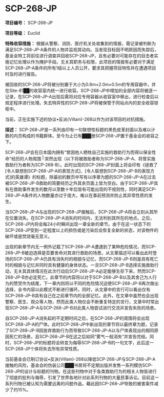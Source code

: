 # SCP-268-JP

**项目编号：** SCP-268-JP

**项目等级：** Euclid

**特殊收容措施：** 根据从警察、消防、医疗机关处收集到的情报，需记录被判断为满足SCP-268-JP-A条件的人物并监视其动向。当发现目标因不明原因而失踪后，基金会特工将前往进行调查并回收SCP-268-JP，且有必要对可能存在的目击者实施记忆处理以作为掩护手段。无关其职务与权限，此项目的情报有必要对于满足SCP-268-JP-A条件的所有1级以上人员公开，要求其把握项目特性并在遭遇项目时及时进行报告。

被回收的SCP-268-JP将被分别置于大小为0.8m×2.0m×0.5m的专用容器中，并在Site-81██的收容室内统一进行收容。SCP-268-JP中增加的全部内容将被逐一记录，在SCP-268-JP-A出现后需将对应专用容器从收容室中移出，进行检查后以规定程序进行处理。失去特异性的SCP-268-JP将被保管于同站点内的安全收容锁柜中。

当前，正在实施下述的协议•反派(Villain)-268以作为对该项目的对抗措施。

**描述：** SCP-268-JP是一系列由印有一句联想性标题的黑色皮革封面以及难以计数的内页构成的书籍群体。至今为止已有███册SCP-268-JP置于基金会的收容之下。

SCP-268-JP会在日本国内拥有“曾因他人牺牲自己实施的救助行为而得以保全性命”经历的人物周围<sup class='footnoteref'>
 <a shape='rect' class='footnoteref' id='footnoteref-1' href='javascript:;' onclick='WIKIDOT.page.utils.scrollToReference(&apos;footnote-1&apos;)'>1</a>
</sup>突然出现（以下将被救助者称为SCP-268-JP-A、将曾实施救助行为者称为SCP-268-B）。此时出现的SCP-268-JP封面上将会印有《拯救了[令人联想到SCP-268-JP-A的表现方式]、[令人联想到SCP-268-JP-B的表现方式]的英雄谭》的标题，除最初的数页中写有以序章为题的SCP-268-JP-A在过去被SCP-268-JP-B救助的简要经历之外其余页面上皆为空白。由于SCP-268-JP具有在救助事件发生的数月以至数十年后皆有可能出现的不规则性，同时满足SCP-268-JP-A条件的人物数量亦过于庞大，难以在事前预测并防止其异常性质的发生。

当SCP-268-JP-A与出现的SCP-268-JP接触后，SCP-268-JP-A将会立刻从其所在位置消失。在SCP-268-JP-A消失的时间内，无法判别其所在的地点。之后，SCP-268-JP内将会每24小时瞬间出现一章全新的章节。由于在这一状态下的SCP-268-JP受到一定程度以上的损伤或是污染后会恢复全新的状态，对该物件的破坏或是焚烧毫无意义。

出现的新章节内无一例外记载了SCP-268-JP-A遭遇到了某种危险情况，而SCP-268-JP-B被迫选择是否要舍命对其进行救助的场景。从文章描述可以看出此时登场的SCP-268-JP-A仍具有消失时的相貌与记忆，而SCP-268-JP-B则是具有死亡时的相貌与记忆并同时具有健康的身体状态。一旦SCP-268-JP-B选择实施救助行动，无关其具体情况在此次行动后SCP-268-JP-A必定能够生存下来，然而SCP-268-JP-B亦必定死亡。此章节的内容将以对于SCP-268-JP-B以及其舍己为人行为的赞赏作为结尾，下一章内则将以不同的危险情况迫使SCP-268-JP-B再次做出选择，全书内容以此模式不断进行循环。同时，从文章中的言行可以看出仅有SCP-268-JP-B具有自己在之前章节内的全部记忆。此外，在文章中虽然也会出现警察、医生、观众等人物，然而此类人物仅会不断重复特定的言行，文章中时常出现SCP-268-JP-A与SCP-268-JP-B对此类人物尝试进行交流并宣告失败的场景。


自SCP-268-JP-A消失起的不定期时间之后，在SCP-268-JP的周围将会出现SCP-268-JP-A的尸体。此时SCP-268-JP中新出现的章节将以最终章为题，记录了SCP-268-JP-B因放弃救助行为而导致SCP-268-JP-A以与尸体表现出的相同原因死亡的场景，且SCP-268-JP-B在这之后如同“雾气一般消失”并宣告完结。同时，SCP-268-JP的标题将会转变为侮辱SCP-268-JP-B的一句文字，此后这一SCP-268-JP个体将失去所有异常性质。

当前基金会已制订协议•反派(Villain)-268以降低SCP-268-JP与SCP-268-JP-A接触的风险，基金会的伪装公司███书房将不定期出版并发售一系列模仿SCP-268-JP的设计与标题的刊物。在这些刊物中对于各类救助行为的相关人物皆进行了彻底的批判与侮辱，引发了世界各地针对此系列刊物的大量民事诉讼。目前这一系列刊物已被认知为需要远离的问题作品，藉此因SCP-268-JP导致的被害案件减少了约15%。


